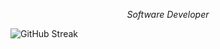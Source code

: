 _<p align="center">Software Developer</p>_


![GitHub Streak](https://github-readme-streak-stats.herokuapp.com/?user=kentlouisetonino&theme=android-dark&card_width=921)
